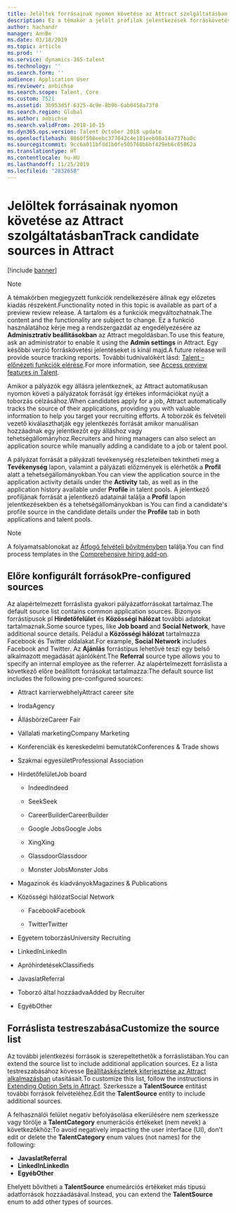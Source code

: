 ```yaml
---
title: Jelöltek forrásainak nyomon követése az Attract szolgáltatásban
description: Ez a témakör a jelölt profilok jelentkezések forráskövetésével kapcsolatban tartalmaz tájékoztatást.
author: hachandr
manager: AnnBe
ms.date: 03/18/2019
ms.topic: article
ms.prod: ''
ms.service: dynamics-365-talent
ms.technology: ''
ms.search.form: ''
audience: Application User
ms.reviewer: anbichse
ms.search.scope: Talent, Core
ms.custom: 7521
ms.assetid: 3b953d5f-6325-4c9e-8b9b-6ab0458a73f8
ms.search.region: Global
ms.author: anbichse
ms.search.validFrom: 2018-10-15
ms.dyn365.ops.version: Talent October 2018 update
ms.openlocfilehash: 8860f508eebc377042c4e101eeb08a14a737ba0c
ms.sourcegitcommit: 9cc6a011bfdd1b0fe505760b6bf429eb6c65862a
ms.translationtype: HT
ms.contentlocale: hu-HU
ms.lasthandoff: 11/25/2019
ms.locfileid: "2832658"
---
```

# <a name="track-candidate-sources-in-attract"></a><span data-ttu-id="bd6fa-103">Jelöltek forrásainak nyomon követése az Attract szolgáltatásban</span><span class="sxs-lookup"><span data-stu-id="bd6fa-103">Track candidate sources in Attract</span></span>

[!include [banner](includes/banner.md)]

> [!NOTE] 
> <span data-ttu-id="bd6fa-104">A témakörben megjegyzett funkciók rendelkezésére állnak egy előzetes kiadás részeként.</span><span class="sxs-lookup"><span data-stu-id="bd6fa-104">Functionality noted in this topic is available as part of a preview review release.</span></span> <span data-ttu-id="bd6fa-105">A tartalom és a funkciók megváltozhatnak.</span><span class="sxs-lookup"><span data-stu-id="bd6fa-105">The content and the functionality are subject to change.</span></span> <span data-ttu-id="bd6fa-106">Ez a funkció használatához kérje meg a rendszergazdát az engedélyezésére az **Adminisztratív beállításokban** az Attract megoldásban.</span><span class="sxs-lookup"><span data-stu-id="bd6fa-106">To use this feature, ask an administrator to enable it using the **Admin settings** in Attract.</span></span> <span data-ttu-id="bd6fa-107">Egy későbbi verzió forráskövetési jelentéseket is kínál majd.</span><span class="sxs-lookup"><span data-stu-id="bd6fa-107">A future release will provide source tracking reports.</span></span> <span data-ttu-id="bd6fa-108">További tudnivalókért lásd: [Talent – előnézeti funkciók elérése](https://docs.microsoft.com/dynamics365/unified-operations/talent/access-preview-feature).</span><span class="sxs-lookup"><span data-stu-id="bd6fa-108">For more information, see [Access preview features in Talent](https://docs.microsoft.com/dynamics365/unified-operations/talent/access-preview-feature).</span></span>

<span data-ttu-id="bd6fa-109">Amikor a pályázók egy állásra jelentkeznek, az Attract automatikusan nyomon követi a pályázatok forrását így értékes információkat nyújt a toborzás célzásához.</span><span class="sxs-lookup"><span data-stu-id="bd6fa-109">When candidates apply for a job, Attract automatically tracks the source of their applications, providing you with valuable information to help you target your recruiting efforts.</span></span> <span data-ttu-id="bd6fa-110">A toborzók és felvételi vezető kiválaszthatják egy jelentkezés forrását amikor manuálisan hozzáadnak egy jelentkezőt egy álláshoz vagy tehetségállományhoz.</span><span class="sxs-lookup"><span data-stu-id="bd6fa-110">Recruiters and hiring managers can also select an application source while manually adding a candidate to a job or talent pool.</span></span>

<span data-ttu-id="bd6fa-111">A pályázat forrását a pályázati tevékenység részleteiben tekintheti meg a **Tevékenység** lapon, valamint a pályázati előzmények is elérhetők a **Profil** alatt a tehetségállományokban.</span><span class="sxs-lookup"><span data-stu-id="bd6fa-111">You can view the application source in the application activity details under the **Activity** tab, as well as in the application history available under **Profile** in talent pools.</span></span> <span data-ttu-id="bd6fa-112">A jelentkező profiljának forrását a jelentkező adatainál találja a **Profil** lapon jelentkezésekben és a tehetségállományokban is.</span><span class="sxs-lookup"><span data-stu-id="bd6fa-112">You can find a candidate's profile source in the candidate details under the **Profile** tab in both applications and talent pools.</span></span>

> [!NOTE] 
> <span data-ttu-id="bd6fa-113">A folyamatsablonokat az [Átfogó felvételi bővítményben](https://docs.microsoft.com/dynamics365/unified-operations/talent/attract-comprehensive-hiring) találja.</span><span class="sxs-lookup"><span data-stu-id="bd6fa-113">You can find process templates in the [Comprehensive hiring add-on](https://docs.microsoft.com/dynamics365/unified-operations/talent/attract-comprehensive-hiring).</span></span>

## <a name="pre-configured-sources"></a><span data-ttu-id="bd6fa-114">Előre konfigurált források</span><span class="sxs-lookup"><span data-stu-id="bd6fa-114">Pre-configured sources</span></span>

<span data-ttu-id="bd6fa-115">Az alapértelmezett forráslista gyakori pályázatforrásokat tartalmaz.</span><span class="sxs-lookup"><span data-stu-id="bd6fa-115">The default source list contains common application sources.</span></span> <span data-ttu-id="bd6fa-116">Bizonyos forrástípusok pl **Hirdetőfelület** és **Közösségi hálózat** további adatokat tartalmaznak.</span><span class="sxs-lookup"><span data-stu-id="bd6fa-116">Some source types, like **Job board** and **Social Network**, have additional source details.</span></span> <span data-ttu-id="bd6fa-117">Péládul a **Közösségi hálózat** tartalmazza Facebook és Twitter oldalakat.</span><span class="sxs-lookup"><span data-stu-id="bd6fa-117">For example, **Social Network** includes Facebook and Twitter.</span></span> <span data-ttu-id="bd6fa-118">Az **Ajánlás** forrástípus lehetővé teszi egy belső alkalmazott megadását ajánlóként.</span><span class="sxs-lookup"><span data-stu-id="bd6fa-118">The **Referral** source type allows you to specify an internal employee as the referrer.</span></span> <span data-ttu-id="bd6fa-119">Az alapértelmezett forráslista a következő előre beállított forrásokat tartalmazza:</span><span class="sxs-lookup"><span data-stu-id="bd6fa-119">The default source list includes the following pre-configured sources:</span></span>

-   <span data-ttu-id="bd6fa-120">Attract karrierwebhely</span><span class="sxs-lookup"><span data-stu-id="bd6fa-120">Attract career site</span></span>

-   <span data-ttu-id="bd6fa-121">Iroda</span><span class="sxs-lookup"><span data-stu-id="bd6fa-121">Agency</span></span>

-   <span data-ttu-id="bd6fa-122">Állásbörze</span><span class="sxs-lookup"><span data-stu-id="bd6fa-122">Career Fair</span></span>

-   <span data-ttu-id="bd6fa-123">Vállalati marketing</span><span class="sxs-lookup"><span data-stu-id="bd6fa-123">Company Marketing</span></span>

-   <span data-ttu-id="bd6fa-124">Konferenciák és kereskedelmi bemutatók</span><span class="sxs-lookup"><span data-stu-id="bd6fa-124">Conferences & Trade shows</span></span>

-   <span data-ttu-id="bd6fa-125">Szakmai egyesület</span><span class="sxs-lookup"><span data-stu-id="bd6fa-125">Professional Association</span></span>

-   <span data-ttu-id="bd6fa-126">Hirdetőfelület</span><span class="sxs-lookup"><span data-stu-id="bd6fa-126">Job board</span></span>

    -   <span data-ttu-id="bd6fa-127">Indeed</span><span class="sxs-lookup"><span data-stu-id="bd6fa-127">Indeed</span></span>

    -   <span data-ttu-id="bd6fa-128">Seek</span><span class="sxs-lookup"><span data-stu-id="bd6fa-128">Seek</span></span>

    -   <span data-ttu-id="bd6fa-129">CareerBuilder</span><span class="sxs-lookup"><span data-stu-id="bd6fa-129">CareerBuilder</span></span>

    -   <span data-ttu-id="bd6fa-130">Google Jobs</span><span class="sxs-lookup"><span data-stu-id="bd6fa-130">Google Jobs</span></span>

    -   <span data-ttu-id="bd6fa-131">Xing</span><span class="sxs-lookup"><span data-stu-id="bd6fa-131">Xing</span></span>

    -   <span data-ttu-id="bd6fa-132">Glassdoor</span><span class="sxs-lookup"><span data-stu-id="bd6fa-132">Glassdoor</span></span>

    -   <span data-ttu-id="bd6fa-133">Monster Jobs</span><span class="sxs-lookup"><span data-stu-id="bd6fa-133">Monster Jobs</span></span>

-   <span data-ttu-id="bd6fa-134">Magazinok és kiadványok</span><span class="sxs-lookup"><span data-stu-id="bd6fa-134">Magazines & Publications</span></span>

-   <span data-ttu-id="bd6fa-135">Közösségi hálózat</span><span class="sxs-lookup"><span data-stu-id="bd6fa-135">Social Network</span></span>

    -   <span data-ttu-id="bd6fa-136">Facebook</span><span class="sxs-lookup"><span data-stu-id="bd6fa-136">Facebook</span></span>

    -   <span data-ttu-id="bd6fa-137">Twitter</span><span class="sxs-lookup"><span data-stu-id="bd6fa-137">Twitter</span></span>

-   <span data-ttu-id="bd6fa-138">Egyetem toborzás</span><span class="sxs-lookup"><span data-stu-id="bd6fa-138">University Recruiting</span></span>

-   <span data-ttu-id="bd6fa-139">LinkedIn</span><span class="sxs-lookup"><span data-stu-id="bd6fa-139">LinkedIn</span></span>

-   <span data-ttu-id="bd6fa-140">Apróhirdetések</span><span class="sxs-lookup"><span data-stu-id="bd6fa-140">Classifieds</span></span>

-   <span data-ttu-id="bd6fa-141">Javaslat</span><span class="sxs-lookup"><span data-stu-id="bd6fa-141">Referral</span></span>

-   <span data-ttu-id="bd6fa-142">Toborzó által hozzáadva</span><span class="sxs-lookup"><span data-stu-id="bd6fa-142">Added by Recruiter</span></span>

-   <span data-ttu-id="bd6fa-143">Egyéb</span><span class="sxs-lookup"><span data-stu-id="bd6fa-143">Other</span></span>

## <a name="customize-the-source-list"></a><span data-ttu-id="bd6fa-144">Forráslista testreszabása</span><span class="sxs-lookup"><span data-stu-id="bd6fa-144">Customize the source list</span></span> 

<span data-ttu-id="bd6fa-145">Az további jelentkezési források is szerepeltethetők a forráslistában.</span><span class="sxs-lookup"><span data-stu-id="bd6fa-145">You can extend the source list to include additional application sources.</span></span> <span data-ttu-id="bd6fa-146">Ez a lista testreszabásához kövesse [Beállításkészletek kiterjesztése az Attract alkalmazásban](https://docs.microsoft.com/dynamics365/unified-operations/talent/extensibility-attract#extending-option-sets-in-attract) utasításait.</span><span class="sxs-lookup"><span data-stu-id="bd6fa-146">To customize this list, follow the instructions in [Extending Option Sets in Attract](https://docs.microsoft.com/dynamics365/unified-operations/talent/extensibility-attract#extending-option-sets-in-attract).</span></span> <span data-ttu-id="bd6fa-147">Szerkessze a **TalentSource** entitást további források felvételéhez.</span><span class="sxs-lookup"><span data-stu-id="bd6fa-147">Edit the **TalentSource** entity to include additional sources.</span></span> 

<span data-ttu-id="bd6fa-148">A felhasználói felület negatív befolyásolása elkerülésére nem szerkessze vagy törölje a **TalentCategory** enumerációs értékeket (nem nevek) a következőkhöz:</span><span class="sxs-lookup"><span data-stu-id="bd6fa-148">To avoid negatively impacting the user interface (UI), don't edit or delete the **TalentCategory** enum values (not names) for the following:</span></span>

- <span data-ttu-id="bd6fa-149">**Javaslat**</span><span class="sxs-lookup"><span data-stu-id="bd6fa-149">**Referral**</span></span>
- <span data-ttu-id="bd6fa-150">**LinkedIn**</span><span class="sxs-lookup"><span data-stu-id="bd6fa-150">**LinkedIn**</span></span>
- <span data-ttu-id="bd6fa-151">**Egyéb**</span><span class="sxs-lookup"><span data-stu-id="bd6fa-151">**Other**</span></span>

<span data-ttu-id="bd6fa-152">Ehelyett bővítheti a **TalentSource** enumeárciós értékeket más típusú adatforrások hozzáadásával.</span><span class="sxs-lookup"><span data-stu-id="bd6fa-152">Instead, you can extend the **TalentSource** enum to add other types of sources.</span></span>
